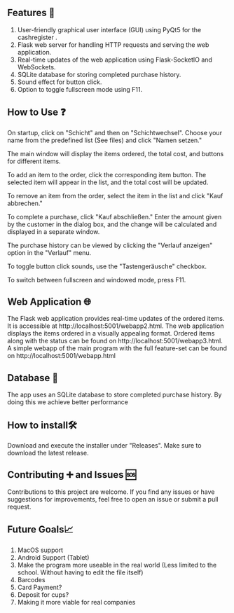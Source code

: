 ## Features 🚀
1. User-friendly graphical user interface (GUI) using PyQt5 for the cashregister .
2. Flask web server for handling HTTP requests and serving the web application.
3. Real-time updates of the web application using Flask-SocketIO and WebSockets.
4. SQLite database for storing completed purchase history.
5. Sound effect for button click.
6. Option to toggle fullscreen mode using F11.

## How to Use ❓
On startup, click on "Schicht" and then on "Schichtwechsel". Choose your name from the predefined list (See files) and click "Namen setzen."

The main window will display the items ordered, the total cost, and buttons for different items.

To add an item to the order, click the corresponding item button. The selected item will appear in the list, and the total cost will be updated.

To remove an item from the order, select the item in the list and click "Kauf abbrechen."

To complete a purchase, click "Kauf abschließen." Enter the amount given by the customer in the dialog box, and the change will be calculated and displayed in a separate window.

The purchase history can be viewed by clicking the "Verlauf anzeigen" option in the "Verlauf" menu.

To toggle button click sounds, use the "Tastengeräusche" checkbox.

To switch between fullscreen and windowed mode, press F11.

## Web Application 🌐
The Flask web application provides real-time updates of the ordered items. It is accessible at http://localhost:5001/webapp2.html. The web application displays the items ordered in a visually appealing format. Ordered items along with the status can be found on http://localhost:5001/webapp3.html. A simple webapp of the main program with the full feature-set can be found on http://localhost:5001/webapp.html 

## Database 📁
The app uses an SQLite database to store completed purchase history. By doing this we achieve better performance

## How to install🛠️
Download and execute the installer under "Releases". Make sure to download the latest release.

## Contributing ➕ and Issues 🆘
Contributions to this project are welcome. If you find any issues or have suggestions for improvements, feel free to open an issue or submit a pull request.

## Future Goals📈
1. MacOS support
2. Android Support (Tablet)
3. Make the program more useable in the real world (Less limited to the school. Without having to edit the file itself)
4. Barcodes
5. Card Payment?
6. Deposit for cups?
7. Making it more viable for real companies
